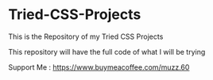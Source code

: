 # Tried-CSS-Projects
This is the Repository of my Tried CSS Projects

This repository will have the full code of what I will be trying 

Support Me : https://www.buymeacoffee.com/muzz.60
